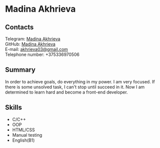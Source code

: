 # Madina Akhrieva
## Contacts  
Telegram: [Madina Akhrieva](https://t.me/MadinaAR1)  
GitHub: [Madina Akhrieva](https://github.com/Madina-Akhrieva)  
E-mail: <akhrieva03@gmail.com>   
Telephone number: +375336970506
## Summary
In order to achieve goals,  do everything in my power. I am very focused. If there is some unsolved task, I can't stop until succeed in it. Now I am determined to learn hard and become a front-end developer. 
## Skills  
- C/C++
- OOP  
- HTML/CSS
- Manual testing 
- English(B1)  
